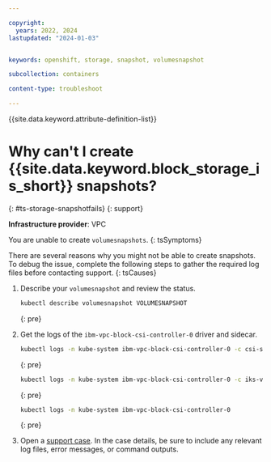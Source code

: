 ```yaml
---

copyright: 
  years: 2022, 2024
lastupdated: "2024-01-03"


keywords: openshift, storage, snapshot, volumesnapshot

subcollection: containers

content-type: troubleshoot

---
```



{{site.data.keyword.attribute-definition-list}}





# Why can't I create {{site.data.keyword.block_storage_is_short}} snapshots?
{: #ts-storage-snapshotfails}
{: support}

**Infrastructure provider**:
VPC

You are unable to create `volumesnapshots`.
{: tsSymptoms}

There are several reasons why you might not be able to create snapshots. To debug the issue, complete the following steps to gather the required log files before contacting support.
{: tsCauses}


1. Describe your `volumesnapshot` and review the status.
    ```sh
    kubectl describe volumesnapshot VOLUMESNAPSHOT
    ```
    {: pre}

1. Get the logs of the `ibm-vpc-block-csi-controller-0` driver and sidecar.
    ```sh
    kubectl logs -n kube-system ibm-vpc-block-csi-controller-0 -c csi-snapshotter
    ```
    {: pre}
    
    ```sh
    kubectl logs -n kube-system ibm-vpc-block-csi-controller-0 -c iks-vpc-block-driver
    ```
    {: pre}

    ```sh
    kubectl logs -n kube-system ibm-vpc-block-csi-controller-0
    ```
    {: pre}
    
1. Open a [support case](/docs/get-support?topic=get-support-using-avatar). In the case details, be sure to include any relevant log files, error messages, or command outputs.
